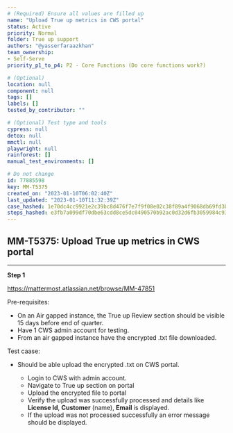 ```yaml
---
# (Required) Ensure all values are filled up
name: "Upload True up metrics in CWS portal"
status: Active
priority: Normal
folder: True up support
authors: "@yasserfaraazkhan"
team_ownership:
- Self-Serve
priority_p1_to_p4: P2 - Core Functions (Do core functions work?)

# (Optional)
location: null
component: null
tags: []
labels: []
tested_by_contributor: ""

# (Optional) Test type and tools
cypress: null
detox: null
mmctl: null
playwright: null
rainforest: []
manual_test_environments: []

# Do not change
id: 77885598
key: MM-T5375
created_on: "2023-01-10T06:02:40Z"
last_updated: "2023-01-10T11:32:39Z"
case_hashed: 1e70dc4cc9921e2c39bc8d476f7e7f9f08e02c38f89a4f9068db69fd3b760a402459ef140ab8689c0306adb361f61137
steps_hashed: e3fb7a099df70dbe63cdd8ce5dc0490570b92ac0d32d6fb3059984c934e8e3395864ae7cc2b91798aa32898297d42360
---
```


<!-- (Auto-generated) Based on frontmatter's "key" and "name" -->

## MM-T5375: Upload True up metrics in CWS portal

---

**Step 1**

<https://mattermost.atlassian.net/browse/MM-47851>

Pre-requisites:

- On an Air gapped instance, the True up Review section should be visible 15 days before end of quarter.
- Have 1 CWS admin account for testing.
- From an air gapped instance have the encrypted .txt file downloaded.

Test caase:

- Should be able upload the encrypted .txt on CWS portal.

  - Login to CWS with admin account.
  - Navigate to True up section on portal
  - Upload the encrypted file to portal
  - Verify the upload was successfully processed and details like **License Id**, **Customer** (name), **Email** is displayed.
  - If the upload was not processed successfully an error message should be displayed.
